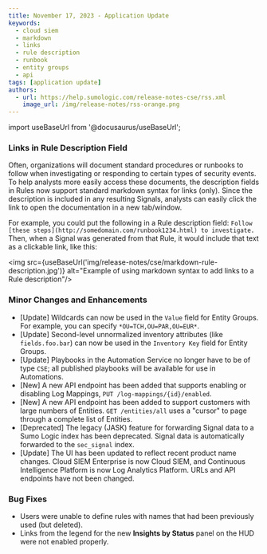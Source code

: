 ```yaml
---
title: November 17, 2023 - Application Update
keywords:
  - cloud siem
  - markdown
  - links
  - rule description
  - runbook
  - entity groups
  - api
tags: [application update]
authors:
  - url: https://help.sumologic.com/release-notes-cse/rss.xml
    image_url: /img/release-notes/rss-orange.png
---
```


import useBaseUrl from '@docusaurus/useBaseUrl';

### Links in Rule Description Field

Often, organizations will document standard procedures or runbooks to follow when investigating or responding to certain types of security events. To help analysts more easily access these documents, the description fields in Rules now support standard markdown syntax for links (only). Since the description is included in any resulting Signals, analysts can easily click the link to open the documentation in a new tab/window. 

For example, you could put the following in a Rule description field: `Follow [these steps](http://somedomain.com/runbook1234.html) to investigate.` Then, when a Signal was generated from that Rule, it would include that text as a clickable link, like this:

<img src={useBaseUrl('img/release-notes/cse/markdown-rule-description.jpg')} alt="Example of using markdown syntax to add links to a Rule description"/>

### Minor Changes and Enhancements

* [Update] Wildcards can now be used in the `Value` field for Entity Groups. For example, you can specify `*OU=TCH,OU=PAR,OU=EUR*`. 
* [Update] Second-level unnormalized inventory attributes (like `fields.foo.bar`) can now be used in the `Inventory Key` field for Entity Groups.
* [Update] Playbooks in the Automation Service no longer have to be of type `CSE`; all published playbooks will be available for use in Automations.
* [New] A new API endpoint has been added that supports enabling or disabling Log Mappings, `PUT /log-mappings/{id}/enabled`.
* [New] A new API endpoint has been added to support customers with large numbers of Entities. `GET /entities/all` uses a "cursor" to page through a complete list of Entities. 
* [Deprecated] The legacy (JASK) feature for forwarding Signal data to a Sumo Logic index has been deprecated. Signal data is automatically forwarded to the `sec_signal` index.
* [Update] The UI has been updated to reflect recent product name changes. Cloud SIEM Enterprise is now Cloud SIEM, and Continuous Intelligence Platform is now Log Analytics Platform. URLs and API endpoints have not been changed.

### Bug Fixes

* Users were unable to define rules with names that had been previously used (but deleted).
* Links from the legend for the new **Insights by Status** panel on the HUD were not enabled properly.